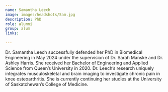 ```yaml
---
name: Samantha Leech
image: images/headshots/Sam.jpg
description: PhD
role: alumni
group: alum
links:
  
---
```


Dr. Samantha Leech successfully defended her PhD in Biomedical Engineering in May 2024 under the supervision of Dr. Sarah Manske and Dr. Ashley Harris. She received her Bachelor of Engineering and Applied Science from Queen’s University in 2020. Dr. Leech’s research uniquely integrates musculoskeletal and brain imaging to investigate chronic pain in knee osteoarthritis. She is currently continuing her studies at the University of Saskatchewan’s College of Medicine.

